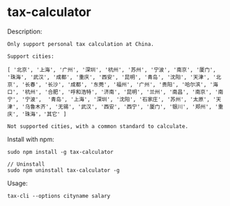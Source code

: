 tax-calculator
==============

Description:

	Only support personal tax calculation at China.
	
	Support cities:

	[ '北京', '上海', '广州', '深圳', '杭州', '苏州', '宁波', '南京', '厦门', '珠海', '武汉', '成都', '重庆', '西安', '昆明', '青岛', '沈阳', '天津', '北京', '长春', '长沙', '成都', '东莞', '福州', '广州', '贵阳', '哈尔滨', '海口', '杭州', '合肥', '呼和浩特', '济南', '昆明', '兰州', '南昌', '南京', '南宁', '宁波',  '青岛', '上海', '深圳', '沈阳', '石家庄', '苏州', '太原', '天津', '乌鲁木齐', '无锡', '武汉', '西安', '西宁', '厦门', '银川', '郑州', '重庆', '珠海'，'其它' ]

	Not supported cities, with a common standard to calculate.

	


Install with npm:

	sudo npm install -g tax-calculator

	// Uninstall
	sudo npm uninstall tax-calculator -g


Usage:

	tax-cli --options cityname salary



